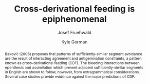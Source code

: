 ---
abstract: "Bakovi\u0107 (2005) proposes that patterns of sufficiently-similar segment\
  \ avoidance are the result of interacting agreement and antigemination constraints,\
  \ a pattern known as cross-derivational feeding (CDF). The bleeding interactions\
  \ between epenthesis and assimilation which prevent adjacent sufficiently-similar\
  \ segments in English are shown to follow, however, from extragrammatical considerations.\
  \ Several case studies provide evidence against the major predictions of CDF."
author:
- Josef Fruehwald
- Kyle Gorman
category: paper
layout: publication
p_url: https://www.ideals.illinois.edu/handle/2142/25512
pages: 36--50
published: Studies in the Linguistic Sciences Illinois Working Papers
tags:
- language change
- phonology
- phonetics
title: Cross-derivational feeding is epiphenomenal
year: '2011'
---